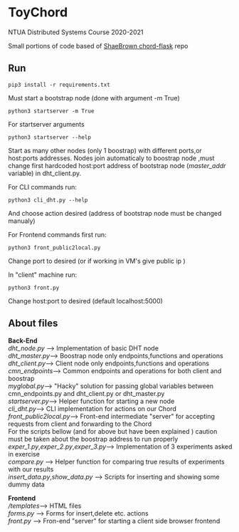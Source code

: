 # ToyChord

NTUA Distributed Systems Course 2020-2021 

Small portions of code based of [ShaeBrown chord-flask](https://github.com/ShaeBrown/chord-flask.git) repo

## Run 
```pip3 install -r requirements.txt```
 
Must start a bootstrap node (done with argument -m True)

```
python3 startserver -m True
```

For startserver arguments

```python3 startserver --help```

Start as many other nodes (only 1 boostrap) with different ports,or host:ports addresses. 
Nodes join automaticaly to boostrap node ,must change first hardcoded host:port address of bootstrap node  (*master_addr* variable) in dht_client.py.

For CLI commands run:

```python3 cli_dht.py --help``` 

And choose action desired (address of bootstrap node must be changed manualy)

For Frontend commands first run: 

```python3 front_public2local.py```

Change port to desired (or if working in VM's give public ip )

In "client" machine run:

```python3 front.py``` 

Change host:port to desired (default localhost:5000)

## About files
**Back-End**  <br>
*dht_node.py* --> Implementation of basic DHT node <br>
*dht_master.py*--> Boostrap node only endpoints,functions and operations <br>
*dht_client.py*--> Client node only endpoints,functions and operations <br>
*cmn_endpoints*--> Common endpoints and operations for both client and boostrap <br>
*myglobal.py*--> "Hacky" solution for passing global variables between cmn_endpoints.py and dht_client.py or dht_master.py <br>
*startserver.py*--> Helper function for starting a new node <br>
*cli_dht.py*--> CLI implementation for actions on our Chord <br>
*front_public2local.py*--> Front-end intermediate "server" for accepting requests from client and forwarding to the Chord
<br>
For the scripts bellow (and for above but have been explained ) caution must be taken about the boostrap address to run properly
*exper_1.py*,*exper_2.py*,*exper_3.py*--> Implementation of 3 experiments asked in exercise <br>
*compare.py* --> Helper function for comparing true results of experiments with our results <br>
*insert_data.py*,*show_data.py* --> Scripts for inserting and showing some dummy data
<br>

**Frontend** <br>
*/templates*--> HTML files <br>
*forms.py* --> Forms for insert,delete etc. actions <br>
*front.py* --> Fron-end "server" for starting a client side browser frontend <br>






